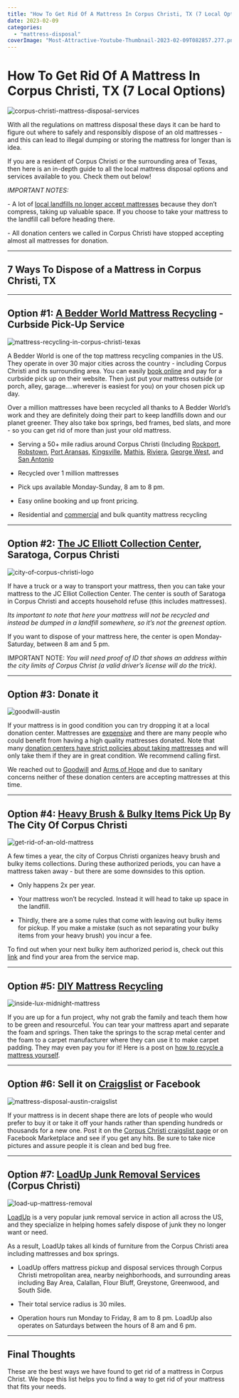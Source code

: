 ```yaml
---
title: "How To Get Rid Of A Mattress In Corpus Christi, TX (7 Local Options)"
date: 2023-02-09
categories: 
  - "mattress-disposal"
coverImage: "Most-Attractive-Youtube-Thumbnail-2023-02-09T082857.277.png"
---
```


# How To Get Rid Of A Mattress In Corpus Christi, TX (7 Local Options)

![corpus-christi-mattress-disposal-services](images/Most-Attractive-Youtube-Thumbnail-2023-02-09T082857.277-1024x576.png)

With all the regulations on mattress disposal these days it can be hard to figure out where to safely and responsibly dispose of an old mattresses - and this can lead to illegal dumping or storing the mattress for longer than is idea. 

If you are a resident of Corpus Christi or the surrounding area of Texas, then here is an in-depth guide to all the local mattress disposal options and services available to you. Check them out below!

_IMPORTANT NOTES:_  
  
\- A lot of [local landfills no longer accept mattresses](https://www.abedderworld.com/get-rid-of-a-mattress-in-new-york-city.html/) because they don’t compress, taking up valuable space. If you choose to take your mattress to the landfill call before heading there.  
  
\- All donation centers we called in Corpus Christi have stopped accepting almost all mattresses for donation.

* * *

## 7 Ways To Dispose of a Mattress in Corpus Christi, TX

* * *

## Option #1: [A Bedder World Mattress Recycling](https://www.abedderworld.com/Corpus-Christi-TX/) - Curbside Pick-Up Service 

![mattress-recycling-in-corpus-christi-texas](images/Screen-Shot-2023-02-09-at-7.39.52-AM-1024x487.png)

A Bedder World is one of the top mattress recycling companies in the US. They operate in over 30 major cities across the country - including Corpus Christi and its surrounding area. You can easily [book online](https://www.abedderworld.com/Corpus-Christi-TX/) and pay for a curbside pick up on their website. Then just put your mattress outside (or porch, alley, garage....wherever is easiest for you) on your chosen pick up day.

Over a million mattresses have been recycled all thanks to A Bedder World’s work and they are definitely doing their part to keep landfills down and our planet greener. They also take box springs, bed frames, bed slats, and more - so you can get rid of more than just your old mattress.

- Serving a 50+ mile radius around Corpus Christi (Including [Rockport](https://www.abedderworld.com/Rockport-TX), [Robstown](https://www.abedderworld.com/Robstown-TX), [Port Aransas](https://www.abedderworld.com/Port-Aransas-TX), [Kingsville](https://www.abedderworld.com/Kingsville-TX), [Mathis](https://www.abedderworld.com/Mathis-TX), [Riviera](https://www.abedderworld.com/Riviera-TX), [George West](https://www.abedderworld.com/George-West-TX), and [San Antonio](https://www.abedderworld.com/get-rid-of-mattress-san-antonio.html/)

- Recycled over 1 million mattresses

- Pick ups available Monday-Sunday, 8 am to 8 pm. 

- Easy online booking and up front pricing.

- Residential and [commercial](https://www.abedderworld.com/commercial/) and bulk quantity mattress recycling

* * *

## Option #2: [The JC Elliott Collection Center](https://www.cctexas.com/collection), Saratoga, Corpus Christi

![city-of-corpus-christi-logo](images/Screen-Shot-2023-02-09-at-7.54.41-AM.png)

If have a truck or a way to transport your mattress, then you can take your mattress to the JC Elliot Collection Center. The center is south of Saratoga in Corpus Christi and accepts household refuse (this includes mattresses).

_Its important to note that here your mattress will not be recycled and instead be dumped in a landfill somewhere, so it’s not the greenest option._

If you want to dispose of your mattress here, the center is open Monday-Saturday, between 8 am and 5 pm.

IMPORTANT NOTE: _You will need proof of ID that shows an address within the city limits of Corpus Christ (a valid driver’s license will do the trick)._ 

* * *

## Option #3: Donate it

![goodwill-austin](images/download-1.png)

If your mattress is in good condition you can try dropping it at a local donation center. Mattresses are [expensive](https://www.abedderworld.com/most-expensive-mattresses.html/) and there are many people who could benefit from having a high quality mattresses donated. Note that many [donation centers have strict policies about taking mattresses](https://www.abedderworld.com/does-goodwill-take-mattresses-4-alternative-options.html/) and will only take them if they are in great condition. We recommend calling first.

We reached out to [Goodwill](https://goodwillsouthtexas.com/) and [Arms of Hope](https://donatethisrecyclethat.com/) and due to sanitary concerns neither of these donation centers are accepting mattresses at this time.

* * *

## Option #4: [Heavy Brush & Bulky Items Pick Up](https://www.cctexas.com/solid-waste/heavy-brush-bulky-items) By The City Of Corpus Christi 

![get-rid-of-an-old-mattress](images/6b8d3937d4b0ebd83f2bba053359942f.jpg)

A few times a year, the city of Corpus Christi organizes heavy brush and bulky items collections. During these authorized periods, you can have a mattress taken away - but there are some downsides to this option. 

- Only happens 2x per year.

- Your mattress won’t be recycled. Instead it will head to take up space in the landfill. 

- Thirdly, there are a some rules that come with leaving out bulky items for pickup. If you make a mistake (such as not separating your bulky items from your heavy brush) you incur a fee. 

To find out when your next bulky item authorized period is, check out this [link](https://www.cctexas.com/solid-waste/heavy-brush-bulky-items) and find your area from the service map.

* * *

## Option #5: [DIY Mattress Recycling](https://www.abedderworld.com/how-to-recycle-a-mattress/)

![inside-lux-midnight-mattress](images/IMG_3264-768x1024.jpeg)

If you are up for a fun project, why not grab the family and teach them how to be green and resourceful. You can tear your mattress apart and separate the foam and springs. Then take the springs to the scrap metal center and the foam to a carpet manufacturer where they can use it to make carpet padding. They may even pay you for it! Here is a post on [how to recycle a mattress yourself](https://www.abedderworld.com/how-to-recycle-a-mattress/).

* * *

## Option #6: Sell it on [Craigslist](https://corpuschristi.craigslist.org/) or Facebook

![mattress-disposal-austin-craigslist](images/Screen-Shot-2019-12-11-at-8.06.07-AM-edited.png)

If your mattress is in decent shape there are lots of people who would prefer to buy it or take it off your hands rather than spending hundreds or thousands for a new one. Post it on the [Corpus Christi craigslist page](https://corpuschristi.craigslist.org/) or on Facebook Marketplace and see if you get any hits. Be sure to take nice pictures and assure people it is clean and bed bug free.

* * *

## Option #7: [LoadUp Junk Removal Services](http://shrsl.com/3x6q2) (Corpus Christi)

![load-up-mattress-removal](images/loadup-mobile-booking-logo-300dpi-1024x648.jpg)

[LoadUp](http://shrsl.com/3x6q2) is a very popular junk removal service in action all across the US, and they specialize in helping homes safely dispose of junk they no longer want or need.

As a result, LoadUp takes all kinds of furniture from the Corpus Christi area including mattresses and box springs. 

- LoadUp offers mattress pickup and disposal services through Corpus Christi metropolitan area, nearby neighborhoods, and surrounding areas including Bay Area, Calallan, Flour Bluff, Greystone, Greenwood, and South Side. 

- Their total service radius is 30 miles. 

- Operation hours run Monday to Friday, 8 am to 8 pm. LoadUp also operates on Saturdays between the hours of 8 am and 6 pm. 

* * *

## **Final Thoughts**

These are the best ways we have found to get rid of a mattress in Corpus Christ. We hope this list helps you to find a way to get rid of your mattress that fits your needs.
